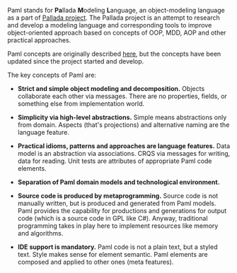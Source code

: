 Paml stands for **Pa**llada **M**odeling **L**anguage, an object-modeling language as a part of [Pallada project](https://www.pallada-project.com). The Pallada project is an attempt to research and develop a modeling language and corresponding tools to improve object-oriented approach based on concepts of OOP, MDD, AOP and other practical approaches.

Paml concepts are originally described [here](https://www.pallada-project.com/2015/11/08/paml-concepts), but the concepts have been updated since the project started and develop.

The key concepts of Paml are:

* **Strict and simple object modeling and decomposition.** Objects collaborate each other via messages. There are no properties, fields, or something else from implementation world.

* **Simplicity via high-level abstractions.** Simple means abstractions only from domain. Aspects (that's projections) and alternative naming are the language feature. 

* **Practical idioms, patterns and approaches are language features.** Data model is an abstraction via associations. CRQS via messages for writing, data for reading. Unit tests are attributes of appropriate Paml code elements. 

* **Separation of Paml domain models and technological environment.**

* **Source code is produced by metaprogramming.** Source code is not manually written, but is produced and generated from Paml models. Paml provides the capability for productions and generations for output code (which is a source code in GPL like C#). Anyway, traditional programming takes in play here to implement resources like memory and algorithms. 

* **IDE support is mandatory.** Paml code is not a plain text, but a styled text. Style makes sense for element semantic. Paml elements are composed and applied to other ones (meta features). 
